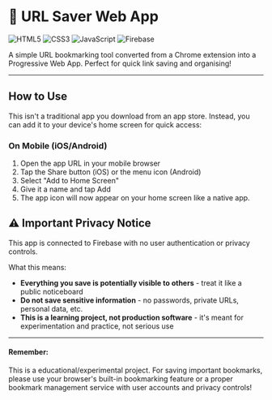 # 🛜 URL Saver Web App

![HTML5](https://img.shields.io/badge/HTML5-E34F26?style=for-the-badge&logo=html5&logoColor=white)
![CSS3](https://img.shields.io/badge/CSS3-1572B6?style=for-the-badge&logo=css3&logoColor=white)
![JavaScript](https://img.shields.io/badge/JavaScript-F7DF1E?style=for-the-badge&logo=javascript&logoColor=black) ![Firebase](https://img.shields.io/badge/Firebase-FFCA28?style=for-the-badge&logo=firebase&logoColor=black)

A simple URL bookmarking tool converted from a Chrome extension into a Progressive Web App. Perfect for quick link saving and organising!

---

## How to Use
This isn't a traditional app you download from an app store. Instead, you can add it to your device's home screen for quick access:

### On Mobile (iOS/Android)

1. Open the app URL in your mobile browser
2. Tap the Share button (iOS) or the menu icon (Android)
3. Select "Add to Home Screen"
4. Give it a name and tap Add
5. The app icon will now appear on your home screen like a native app.


## ⚠️ Important Privacy Notice
This app is connected to Firebase with no user authentication or privacy controls.

What this means:

- **Everything you save is potentially visible to others** - treat it like a public noticeboard
- **Do not save sensitive information** - no passwords, private URLs, personal data, etc.
- **This is a learning project, not production software** - it's meant for experimentation and practice, not serious use

---

#### **Remember:**
This is a educational/experimental project. For saving important bookmarks, please use your browser's built-in bookmarking feature or a proper bookmark management service with user accounts and privacy controls!